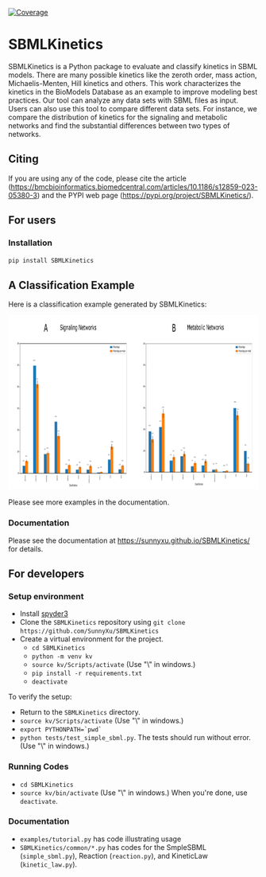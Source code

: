 

[![Coverage](https://codecov.io/gh/ModelEngineering/SBMLKinetics/branch/master/graph/badge.svg)](https://codecov.io/gh/ModelEngineering/SBMLKinetics)

# SBMLKinetics

SBMLKinetics is a Python package to evaluate and classify kinetics in SBML models. 
There are many possible kinetics like the zeroth order, mass action, Michaelis-Menten, 
Hill kinetics and others. This work characterizes the kinetics in the BioModels 
Database as an example to improve modeling best practices. Our tool can analyze any data sets 
with SBML files as input. Users can also use this tool to compare different data sets. For 
instance, we compare the distribution of kinetics for the signaling and metabolic networks and 
find the substantial differences between two types of networks. 

## Citing
If you are using any of the 
code, please cite the article (https://bmcbioinformatics.biomedcentral.com/articles/10.1186/s12859-023-05380-3) and the PYPI web page (https://pypi.org/project/SBMLKinetics/).

## For users
### Installation

``pip install SBMLKinetics``

## A Classification Example

Here is a classification example generated by SBMLKinetics:

<img src="https://raw.githubusercontent.com/SunnyXu/SBMLKinetics/master/docs/Figures/Fig2_signalling_vs_metabolic.pdf" width="900" height="350">

Please see more examples in the documentation.

### Documentation
Please see the documentation at https://sunnyxu.github.io/SBMLKinetics/ for details.


## For developers
### Setup environment
- Install [spyder3](http://www.psych.mcgill.ca/labs/mogillab/anaconda2/lib/python2.7/site-packages/spyder/doc/installation.html)
- Clone the ``SBMLKinetics`` repository using ``git clone https://github.com/SunnyXu/SBMLKinetics``
- Create a virtual environment for the project.
  - ``cd SBMLKinetics``
  - ``python -m venv kv``
  - ``source kv/Scripts/activate``
(Use "\\" in windows.)
  - ``pip install -r requirements.txt``
  - ``deactivate``

To verify the setup:
- Return to the ``SBMLKinetics`` directory.
- ``source kv/Scripts/activate``
(Use "\\" in windows.)
- ``export PYTHONPATH=`pwd` ``
- ``python tests/test_simple_sbml.py``. The
tests should run without error.
(Use "\\" in windows.)

### Running Codes
- ``cd SBMLKinetics``
- ``source kv/bin/activate``
(Use "\\" in windows.)
When you're done, use ``deactivate``.

### Documentation
- ``examples/tutorial.py`` has code illustrating usage
- ``SBMLKinetics/common/*.py`` has codes for the 
SmpleSBML (``simple_sbml.py``),
Reaction (``reaction.py``),
and KineticLaw (``kinetic_law.py``).
